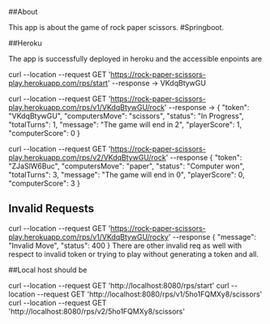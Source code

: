 ##About

This app is about the game of rock paper scissors. #Springboot.

##Heroku

The app is successfully deployed in heroku and the accessible enpoints are

curl --location --request GET 'https://rock-paper-scissors-play.herokuapp.com/rps/start'
--response -> VKdqBtywGU

curl --location --request GET 'https://rock-paper-scissors-play.herokuapp.com/rps/v1/VKdqBtywGU/rock'
--response -> {
"token": "VKdqBtywGU",
"computersMove": "scissors",
"status": "In Progress",
"totalTurns": 1,
"message": "The game will end in 2",
"playerScore": 1,
"computerScore": 0
}

curl --location --request GET 'https://rock-paper-scissors-play.herokuapp.com/rps/v2/VKdqBtywGU/rock'
--response {
"token": "ZJaSlW6Buc",
"computersMove": "paper",
"status": "Computer won",
"totalTurns": 3,
"message": "The game will end in 0",
"playerScore": 0,
"computerScore": 3
}

## Invalid Requests

curl --location --request GET 'https://rock-paper-scissors-play.herokuapp.com/rps/v1/VKdqBtywGU/rocky'
--response {
"message": "Invalid Move",
"status": 400
}
There are other invalid req as well with respect to invalid token or trying to play without generating a token and all.

##Local host should be

curl --location --request GET 'http://localhost:8080/rps/start'
curl --location --request GET 'http://localhost:8080/rps/v1/5ho1FQMXy8/scissors'
curl --location --request GET 'http://localhost:8080/rps/v2/5ho1FQMXy8/scissors'